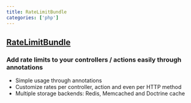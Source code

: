 ```yaml
---
title: RateLimitBundle
categories: ['php']
---
```

## [RateLimitBundle](https://github.com/jaytaph/RateLimitBundle)

### Add rate limits to your controllers / actions easily through annotations


 * Simple usage through annotations
 * Customize rates per controller, action and even per HTTP method
 * Multiple storage backends: Redis, Memcached and Doctrine cache
